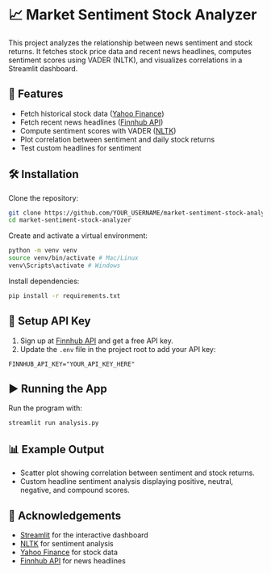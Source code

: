 # 📈 Market Sentiment Stock Analyzer

This project analyzes the relationship between news sentiment and stock returns. It fetches stock price data and recent news headlines, computes sentiment scores using VADER (NLTK), and visualizes correlations in a Streamlit dashboard.

## 🚀 Features

- Fetch historical stock data ([Yahoo Finance](https://pypi.org/project/yfinance/))
- Fetch recent news headlines ([Finnhub API](https://finnhub.io/))
- Compute sentiment scores with VADER ([NLTK](https://www.nltk.org/))
- Plot correlation between sentiment and daily stock returns
- Test custom headlines for sentiment

## 🛠️ Installation

Clone the repository:

```bash
git clone https://github.com/YOUR_USERNAME/market-sentiment-stock-analyzer.git
cd market-sentiment-stock-analyzer
```

Create and activate a virtual environment:

```bash
python -m venv venv
source venv/bin/activate # Mac/Linux
venv\Scripts\activate # Windows
```

Install dependencies:

```bash
pip install -r requirements.txt
```

## 🔑 Setup API Key

1. Sign up at [Finnhub API](https://finnhub.io/) and get a free API key.  
2. Update the `.env` file in the project root to add your API key:

```text
FINNHUB_API_KEY="YOUR_API_KEY_HERE"
```

## ▶️ Running the App

Run the program with:

```bash
streamlit run analysis.py
```

## 📊 Example Output

- Scatter plot showing correlation between sentiment and stock returns.  
- Custom headline sentiment analysis displaying positive, neutral, negative, and compound scores.

## 🙌 Acknowledgements

- [Streamlit](https://streamlit.io/) for the interactive dashboard  
- [NLTK](https://www.nltk.org/) for sentiment analysis  
- [Yahoo Finance](https://pypi.org/project/yfinance/) for stock data  
- [Finnhub API](https://finnhub.io/) for news headlines